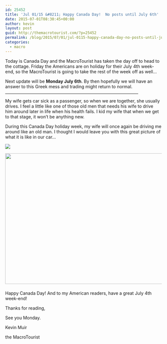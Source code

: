 ```yaml
---
id: 25452
title: 'Jul 01/15 &#8211; Happy Canada Day!  No posts until July 6th'
date: 2015-07-01T08:30:45+00:00
author: kevin
layout: post
guid: http://themacrotourist.com/?p=25452
permalink: /blog/2015/07/01/jul-0115-happy-canada-day-no-posts-until-july-6th/
categories:
  - macro
---
```

Today is Canada Day and the MacroTourist has taken the day off to head to the cottage. Friday the Americans are on holiday for their July 4th week-end, so the MacroTourist is going to take the rest of the week off as well&#8230;

Next update will be **Monday July 6th**. By then hopefully we will have an answer to this Greek mess and trading might return to normal.

<hr size="3" width="85%" />

My wife gets car sick as a passenger, so when we are together, she usually drives. I feel a little like one of those old men that needs his wife to drive him around later in life when his health fails. I kid my wife that when we get to that stage, it won&#8217;t be anything new.

During this Canada Day holiday week, my wife will once again be driving me around like an old man. I thought I would leave you with this great picture of what it is like in our car&#8230;


  <img src="http://themacrotourist.com/pictures/Azure/CarJuly115.png"><img class="size-full wp-image-14271" style="padding-top: 1.0em;padding-bottom: 0.5em;" style="margin:30px auto;display:block;" src="http://themacrotourist.com/pictures/Azure/CarJuly115.png" width="600" height="420">

Happy Canada Day! And to my American readers, have a great July 4th week-end!

Thanks for reading,
  
See you Monday.
  
Kevin Muir
  
the MacroTourist